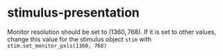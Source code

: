 # stimulus-presentation



Monitor resolution should be set to $(1360, 768)$. If it is set to other values, change this value for the stimulus object `stim` with `stim.set_monitor_pxls(1360, 768)`